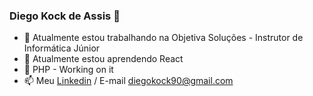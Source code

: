 ### Diego Kock de Assis 👋

- 🔭 Atualmente estou trabalhando na Objetiva Soluções - Instrutor de Informática Júnior
- 🌱 Atualmente estou aprendendo React
- 🐘 PHP - Working on it
- 📫 Meu <a href="https://www.linkedin.com/in/diego-kock-de-assis/">Linkedin</a> / E-mail diegokock90@gmail.com
